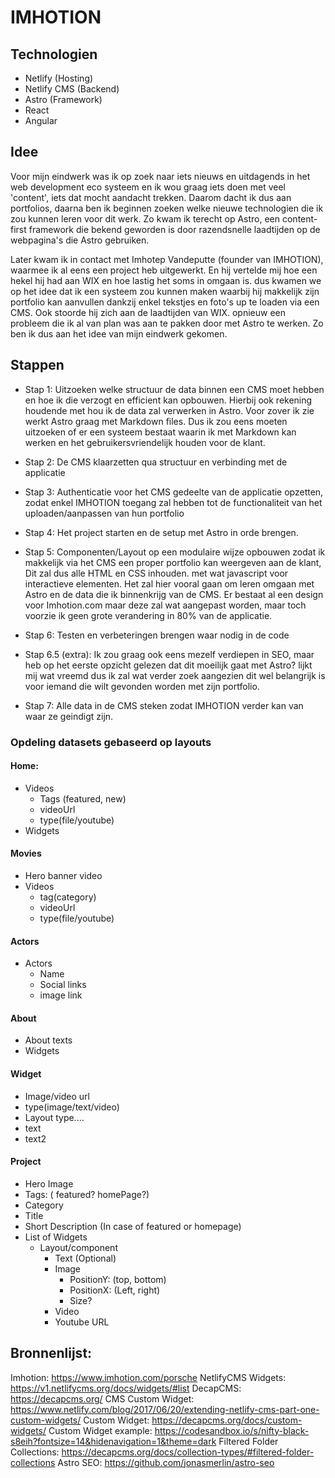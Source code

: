 
# IMHOTION
## Technologien
 - Netlify (Hosting)
 - Netlify CMS (Backend)
 - Astro (Framework)
 - React
 - Angular
## Idee
Voor mijn eindwerk was ik op zoek naar iets nieuws en uitdagends in het web development eco systeem en ik wou graag iets doen met veel 'content', iets dat mocht aandacht trekken.
Daarom dacht ik dus aan portfolios, daarna ben ik beginnen zoeken welke nieuwe technologien die ik zou kunnen leren voor dit werk. Zo kwam ik terecht op Astro, een content-first framework die bekend geworden is door razendsnelle laadtijden op de webpagina's die Astro gebruiken.

Later kwam ik in contact met Imhotep Vandeputte (founder van IMHOTION), waarmee ik al eens een project heb uitgewerkt.
En hij vertelde mij hoe een hekel hij had aan WIX en hoe lastig het soms in omgaan is.
dus kwamen we op het idee dat ik een systeem zou kunnen maken waarbij hij makkelijk zijn portfolio kan aanvullen dankzij enkel tekstjes en foto's up te loaden via een CMS.
Ook stoorde hij zich aan de laadtijden van WIX. opnieuw een probleem die ik al van plan was aan te pakken door met Astro te werken. Zo ben ik dus aan het idee van mijn eindwerk gekomen.

## Stappen
- Stap 1: Uitzoeken welke structuur de data binnen een CMS moet hebben en hoe ik die verzogt en efficient kan opbouwen. Hierbij ook rekening houdende met hou ik de data zal verwerken in Astro. Voor zover ik zie werkt Astro graag met Markdown files. Dus ik zou eens moeten uitzoeken of er een systeem bestaat waarin ik met Markdown kan werken en het gebruikersvriendelijk houden voor de klant.

- Stap 2: De CMS klaarzetten qua structuur en verbinding met de applicatie

- Stap 3: Authenticatie voor het CMS gedeelte van de applicatie opzetten, zodat enkel IMHOTION toegang zal hebben tot de functionaliteit van het uploaden/aanpassen van hun portfolio
  
- Stap 4: Het project starten en de setup met Astro in orde brengen. 

- Stap 5: Componenten/Layout op een modulaire wijze opbouwen zodat ik makkelijk via het CMS een proper portfolio kan weergeven aan de klant, Dit zal dus alle HTML en CSS inhouden. met wat javascript voor interactieve elementen. Het zal hier vooral gaan om leren omgaan met Astro en de data die ik binnenkrijg van de CMS.  Er bestaat al een design voor Imhotion.com maar deze zal wat aangepast worden, maar toch voorzie ik geen grote verandering in 80% van de applicatie.
  
- Stap 6: Testen en verbeteringen brengen waar nodig in de code
  
- Stap 6.5 (extra): Ik zou graag ook eens mezelf verdiepen in SEO, maar heb op het eerste opzicht gelezen dat dit moeilijk gaat met Astro? lijkt mij wat vreemd dus ik zal wat verder zoek aangezien dit wel belangrijk is voor iemand die wilt gevonden worden met zijn portfolio.
  
- Stap 7: Alle data in de CMS steken zodat IMHOTION verder kan van waar ze geindigt zijn.


### Opdeling datasets gebaseerd op layouts
#### Home:
- Videos
	- Tags (featured, new)
	- videoUrl
	- type(file/youtube)
- Widgets

#### Movies
- Hero banner video
- Videos
	- tag(category)
	- videoUrl
	- type(file/youtube)

#### Actors
- Actors
	- Name
	- Social links
	- image link

#### About
- About texts
- Widgets

#### Widget
- Image/video url
- type(image/text/video)
- Layout type....
- text
- text2
#### Project
- Hero Image
- Tags: ( featured? homePage?)
- Category
- Title
- Short Description (In case of featured or homepage)
- List of Widgets
	- Layout/component
		- Text (Optional)
		- Image
			- PositionY: (top, bottom)
			- PositionX: (Left, right)
			- Size?
		- Video
		- Youtube URL




## Bronnenlijst:
Imhotion: https://www.imhotion.com/porsche
NetlifyCMS Widgets: https://v1.netlifycms.org/docs/widgets/#list
DecapCMS: https://decapcms.org/
CMS Custom Widget: https://www.netlify.com/blog/2017/06/20/extending-netlify-cms-part-one-custom-widgets/ 
Custom Widget: https://decapcms.org/docs/custom-widgets/
Custom Widget example: https://codesandbox.io/s/nifty-black-s8eih?fontsize=14&hidenavigation=1&theme=dark
Filtered Folder Collections: https://decapcms.org/docs/collection-types/#filtered-folder-collections
Astro SEO: https://github.com/jonasmerlin/astro-seo
